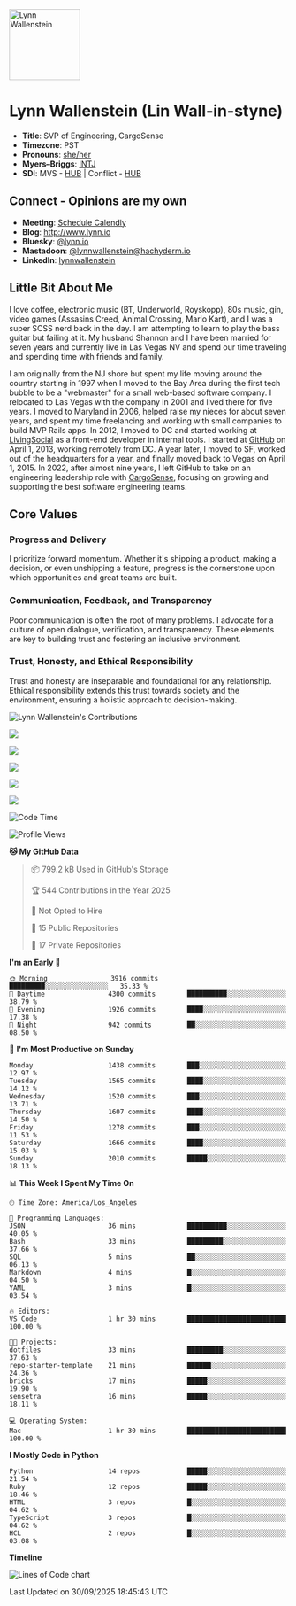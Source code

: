 <img src="https://user-images.githubusercontent.com/2606/58603343-41cfc300-8245-11e9-9777-331a47ceb635.jpg" alt="Lynn Wallenstein" width="128px" align="center" />


# Lynn Wallenstein (Lin Wall-in-styne)

- **Title**: SVP of Engineering, CargoSense
- **Timezone**: PST
- **Pronouns**: [she/her](https://pronouns.org/she-her)
- **Myers–Briggs**: [INTJ](https://www.16personalities.com/intj-personality)
- **SDI**: MVS - [HUB](strength-deployment-inventory.pdf) | Conflict - [HUB](strength-deployment-inventory.pdf)

## Connect - Opinions are my own
- **Meeting**: [Schedule Calendly](https://calendly.com/lynnwallenstein)
- **Blog**: http://www.lynn.io
- **Bluesky**: [@lynn.io](https://bsky.app/profile/lynn.io)
- **Mastadoon**: [@lynnwallenstein@hachyderm.io](https://hachyderm.io/web/@lynnwallenstein)
- **LinkedIn**: [lynnwallenstein](https://www.linkedin.com/in/lynnwallenstein/) 


## Little Bit About Me

I love coffee, electronic music (BT, Underworld, Royskopp), 80s music, gin, video games (Assasins Creed, Animal Crossing, Mario Kart), and I was a super SCSS nerd back in the day. I am attempting to learn to play the bass guitar but failing at it. My husband Shannon and I have been married for seven years and currently live in Las Vegas NV and spend our time traveling and spending time with friends and family.

I am originally from the NJ shore but spent my life moving around the country starting in 1997 when I moved to the Bay Area during the first tech bubble to be a "webmaster" for a small web-based software company. I relocated to Las Vegas with the company in 2001 and lived there for five years. I moved to Maryland in 2006, helped raise my nieces for about seven years, and spent my time freelancing and working with small companies to build MVP Rails apps. In 2012, I moved to DC and started working at [LivingSocial](https://www.livingsocial.com/) as a front-end developer in internal tools. I started at [GitHub](https://www.github.com) on April 1, 2013, working remotely from DC. A year later, I moved to SF, worked out of the headquarters for a year, and finally moved back to Vegas on April 1, 2015. In 2022, after almost nine years, I left GitHub to take on an engineering leadership role with [CargoSense](http://www.cargosense.com), focusing on growing and supporting the best software engineering teams. 

## Core Values

### Progress and Delivery

I prioritize forward momentum. Whether it's shipping a product, making a decision, or even unshipping a feature, progress is the cornerstone upon which opportunities and great teams are built.

### Communication, Feedback, and Transparency

Poor communication is often the root of many problems. I advocate for a culture of open dialogue, verification, and transparency. These elements are key to building trust and fostering an inclusive environment.

### Trust, Honesty, and Ethical Responsibility

Trust and honesty are inseparable and foundational for any relationship. Ethical responsibility extends this trust towards society and the environment, ensuring a holistic approach to decision-making.

<img src="https://raw.githubusercontent.com/lynnwallenstein/lynnwallenstein/main/images/contributions.png" alt="Lynn Wallenstein's Contributions" />

![](http://github-profile-summary-cards.vercel.app/api/cards/profile-details?username=lynnwallenstein&theme=default)

![](http://github-profile-summary-cards.vercel.app/api/cards/repos-per-language?username=lynnwallenstein&theme=default)

![](http://github-profile-summary-cards.vercel.app/api/cards/most-commit-language?username=lynnwallenstein&theme=default)

![](http://github-profile-summary-cards.vercel.app/api/cards/stats?username=lynnwallenstein&theme=default)

![](http://github-profile-summary-cards.vercel.app/api/cards/productive-time?username=lynnwallenstein&theme=default&utcOffset=8)

<!--START_SECTION:waka-->
![Code Time](http://img.shields.io/badge/Code%20Time-171%20hrs%2051%20mins-blue)

![Profile Views](http://img.shields.io/badge/Profile%20Views-0-blue)

**🐱 My GitHub Data** 

> 📦 799.2 kB Used in GitHub's Storage 
 > 
> 🏆 544 Contributions in the Year 2025
 > 
> 🚫 Not Opted to Hire
 > 
> 📜 15 Public Repositories 
 > 
> 🔑 17 Private Repositories 
 > 
**I'm an Early 🐤** 

```text
🌞 Morning                3916 commits        █████████░░░░░░░░░░░░░░░░   35.33 % 
🌆 Daytime                4300 commits        ██████████░░░░░░░░░░░░░░░   38.79 % 
🌃 Evening                1926 commits        ████░░░░░░░░░░░░░░░░░░░░░   17.38 % 
🌙 Night                  942 commits         ██░░░░░░░░░░░░░░░░░░░░░░░   08.50 % 
```
📅 **I'm Most Productive on Sunday** 

```text
Monday                   1438 commits        ███░░░░░░░░░░░░░░░░░░░░░░   12.97 % 
Tuesday                  1565 commits        ████░░░░░░░░░░░░░░░░░░░░░   14.12 % 
Wednesday                1520 commits        ███░░░░░░░░░░░░░░░░░░░░░░   13.71 % 
Thursday                 1607 commits        ████░░░░░░░░░░░░░░░░░░░░░   14.50 % 
Friday                   1278 commits        ███░░░░░░░░░░░░░░░░░░░░░░   11.53 % 
Saturday                 1666 commits        ████░░░░░░░░░░░░░░░░░░░░░   15.03 % 
Sunday                   2010 commits        █████░░░░░░░░░░░░░░░░░░░░   18.13 % 
```


📊 **This Week I Spent My Time On** 

```text
🕑︎ Time Zone: America/Los_Angeles

💬 Programming Languages: 
JSON                     36 mins             ██████████░░░░░░░░░░░░░░░   40.05 % 
Bash                     33 mins             █████████░░░░░░░░░░░░░░░░   37.66 % 
SQL                      5 mins              ██░░░░░░░░░░░░░░░░░░░░░░░   06.13 % 
Markdown                 4 mins              █░░░░░░░░░░░░░░░░░░░░░░░░   04.50 % 
YAML                     3 mins              █░░░░░░░░░░░░░░░░░░░░░░░░   03.54 % 

🔥 Editors: 
VS Code                  1 hr 30 mins        █████████████████████████   100.00 % 

🐱‍💻 Projects: 
dotfiles                 33 mins             █████████░░░░░░░░░░░░░░░░   37.63 % 
repo-starter-template    21 mins             ██████░░░░░░░░░░░░░░░░░░░   24.36 % 
bricks                   17 mins             █████░░░░░░░░░░░░░░░░░░░░   19.90 % 
sensetra                 16 mins             █████░░░░░░░░░░░░░░░░░░░░   18.11 % 

💻 Operating System: 
Mac                      1 hr 30 mins        █████████████████████████   100.00 % 
```

**I Mostly Code in Python** 

```text
Python                   14 repos            █████░░░░░░░░░░░░░░░░░░░░   21.54 % 
Ruby                     12 repos            █████░░░░░░░░░░░░░░░░░░░░   18.46 % 
HTML                     3 repos             █░░░░░░░░░░░░░░░░░░░░░░░░   04.62 % 
TypeScript               3 repos             █░░░░░░░░░░░░░░░░░░░░░░░░   04.62 % 
HCL                      2 repos             █░░░░░░░░░░░░░░░░░░░░░░░░   03.08 % 
```



**Timeline**

![Lines of Code chart](https://raw.githubusercontent.com/lynnwallenstein/lynnwallenstein/main/assets/bar_graph.png)


 Last Updated on 30/09/2025 18:45:43 UTC
<!--END_SECTION:waka-->
